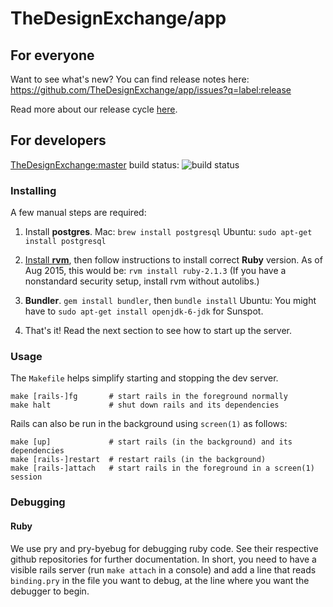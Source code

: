TheDesignExchange/app
=====================


For everyone
------------

Want to see what's new? You can find release notes here:
https://github.com/TheDesignExchange/app/issues?q=label:release

Read more about our release cycle [here](https://github.com/TheDesignExchange/app/wiki/Review-and-Release-Cycle).


For developers
--------------

[TheDesignExchange:master][] build status:
![build status][]

 [TheDesignExchange:master]: https://github.com/TheDesignExchange/thedesignexchange/tree/master
 [build status]: https://travis-ci.org/TheDesignExchange/thedesignexchange.svg


### Installing

A few manual steps are required:

1. Install **postgres**.
   Mac: `brew install postgresql`
   Ubuntu: `sudo apt-get install postgresql`

2. [Install **rvm**], then follow instructions to install correct **Ruby** version.
   As of Aug 2015, this would be: `rvm install ruby-2.1.3`
   (If you have a nonstandard security setup, install rvm without autolibs.)

3. **Bundler**. `gem install bundler`, then `bundle install`
   Ubuntu: You might have to `sudo apt-get install openjdk-6-jdk` for Sunspot.

4. That's it! Read the next section to see how to start up the server.

 [install **rvm**]: https://rvm.io/rvm/install


### Usage

The `Makefile` helps simplify starting and stopping the dev server.

```
make [rails-]fg       # start rails in the foreground normally
make halt             # shut down rails and its dependencies
```

Rails can also be run in the background using `screen(1)` as follows:
```
make [up]             # start rails (in the background) and its dependencies
make [rails-]restart  # restart rails (in the background)
make [rails-]attach   # start rails in the foreground in a screen(1) session
```

### Debugging

#### Ruby

We use pry and pry-byebug for debugging ruby code. See their respective github
repositories for further documentation. In short, you need to have a visible
rails server (run `make attach` in a console) and add a line that reads
`binding.pry` in the file you want to debug, at the line where you want the
debugger to begin.
